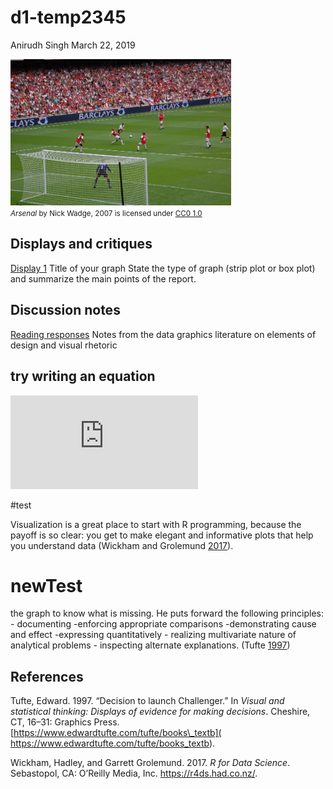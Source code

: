 d1-temp2345
================
Anirudh Singh
March 22, 2019

<img src="../resources/arsenal.jpg" width="70%" /> <small> <br> <i>Arsenal</i> by Nick Wadge, 2007 is licensed under <a href="https://creativecommons.org/licenses/by-nc/2.0/">CC0 1.0</a> <br> </small>

Displays and critiques
----------------------

[Display 1](reports/d1-temp.md) Title of your graph
State the type of graph (strip plot or box plot) and summarize the main points of the report.

Discussion notes
----------------

[Reading responses](reports/reading-responses.md) Notes from the data graphics literature on elements of design and visual rhetoric

try writing an equation
-----------------------

![
m\\ddot{x} + c \\dot{x} + kx = F
](https://latex.codecogs.com/png.latex?%0Am%5Cddot%7Bx%7D%20%2B%20c%20%5Cdot%7Bx%7D%20%2B%20kx%20%3D%20F%0A "
m\ddot{x} + c \dot{x} + kx = F
")

 \#test

Visualization is a great place to start with R programming, because the payoff is so clear: you get to make elegant and informative plots that help you understand data (Wickham and Grolemund [2017](#ref-Wickham+Grolemund:2017)).

newTest
=======

the graph to know what is missing. He puts forward the following principles: - documenting -enforcing appropriate comparisons -demonstrating cause and effect -expressing quantitatively - realizing multivariate nature of analytical problems - inspecting alternate explanations. (Tufte [1997](#ref-Tufte:1997))

References
----------

Tufte, Edward. 1997. “Decision to launch Challenger.” In *Visual and statistical thinking: Displays of evidence for making decisions*. Cheshire, CT, 16–31: Graphics Press. [https://www.edwardtufte.com/tufte/books\_textb]( https://www.edwardtufte.com/tufte/books_textb).

Wickham, Hadley, and Garrett Grolemund. 2017. *R for Data Science*. Sebastopol, CA: O’Reilly Media, Inc. <https://r4ds.had.co.nz/>.
